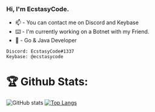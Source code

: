 ### Hi, I'm EcstasyCode. 
- 📫 - You can contact me on Discord and Keybase
- ⌨️ - I'm currently working on a Botnet with my Friend.
- 📙 - Go & Java Developer
```
Discord: EcstasyCode#1337
Keybase: @ecstasycode
```

# 🏆 Github Stats:
![GitHub stats](https://github-readme-stats.vercel.app/api?username=ecstasycode&show_icons=true&layout=compact)
[![Top Langs](https://github-readme-stats.vercel.app/api/top-langs/?username=ecstasycode&layout=compact)](https://github.com/ecstasycode)
